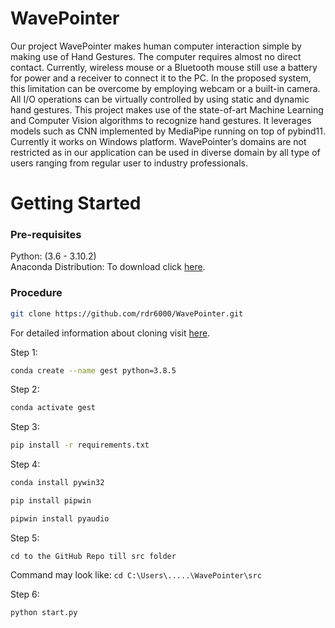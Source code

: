 # WavePointer
Our project WavePointer makes human computer interaction simple by making use of Hand Gestures. The computer requires almost no direct contact.
Currently, wireless mouse or a Bluetooth mouse still use a battery for power and a receiver to connect it to the PC. In the proposed system, this limitation can be overcome by employing webcam or a built-in camera.
All I/O operations can be virtually controlled by using static and dynamic hand gestures. This project makes use of the state-of-art Machine Learning and Computer Vision algorithms to recognize hand gestures. It leverages models such as CNN implemented by MediaPipe running on top of pybind11.
Currently it works on Windows platform.
WavePointer’s domains are not restricted as in our application can be used in diverse domain by all type of users ranging from regular user to industry professionals.


# Getting Started

  ### Pre-requisites
  
  Python: (3.6 - 3.10.2)<br>
  Anaconda Distribution: To download click [here](https://www.anaconda.com/products/individual).
  
  ### Procedure
  ```bash
  git clone https://github.com/rdr6000/WavePointer.git
  ```
  For detailed information about cloning visit [here](https://docs.github.com/en/github/creating-cloning-and-archiving-repositories/cloning-a-repository-from-github/cloning-a-repository).
  
  Step 1: 
  ```bash
  conda create --name gest python=3.8.5
  ```
  
  Step 2:
  ```bash
  conda activate gest
  ```
  
  Step 3:
  ```bash
  pip install -r requirements.txt
  ```
  
  Step 4:
  ```bash 
  conda install pywin32
  ```
  ```bash 
  pip install pipwin
  ```
  ```bash 
  pipwin install pyaudio
  ```
  
  Step 5:
  ``` 
  cd to the GitHub Repo till src folder
  ```
  Command may look like: `cd C:\Users\.....\WavePointer\src`
  
  Step 6:
  ```bash 
  python start.py
  ```